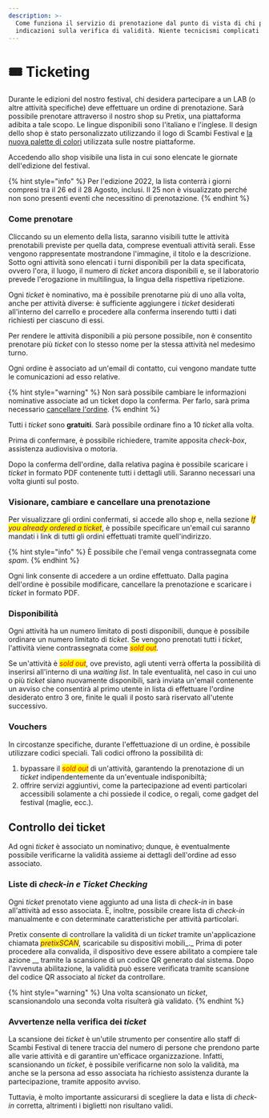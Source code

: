 ```yaml
---
description: >-
  Come funziona il servizio di prenotazione dal punto di vista di chi prenota e
  indicazioni sulla verifica di validità. Niente tecnicismi complicati.
---
```


# 🎟 Ticketing

Durante le edizioni del nostro festival, chi desidera partecipare a un LAB (o altre attività specifiche) deve effettuare un ordine di prenotazione. Sarà possibile prenotare attraverso il nostro shop su Pretix, una piattaforma adibita a tale scopo. Le lingue disponibili sono l'italiano e l'inglese. Il design dello shop è stato personalizzato utilizzando il logo di Scambi Festival e [la nuova palette di colori](design/color-palette.md) utilizzata sulle nostre piattaforme.

Accedendo allo shop  visibile una lista in cui sono elencate le giornate dell'edizione del festival.

{% hint style="info" %}
Per l'edizione 2022, la lista conterrà i giorni compresi tra il 26 ed il 28 Agosto, inclusi. Il 25 non è visualizzato perché non sono presenti eventi che necessitino di prenotazione.
{% endhint %}

### Come prenotare

Cliccando su un elemento della lista, saranno visibili tutte le attività prenotabili previste per quella data, comprese eventuali attività serali. Esse vengono rappresentate mostrandone l'immagine, il titolo e la descrizione. Sotto ogni attività sono elencati i turni disponibili per la data specificata, ovvero l'ora, il luogo, il numero di _ticket_ ancora disponibili e, se il laboratorio prevede l'erogazione in multilingua, la lingua della rispettiva ripetizione.

Ogni _ticket_ è nominativo, ma è possibile prenotarne più di uno alla volta, anche per attività diverse: è sufficiente aggiungere i _ticket_ desiderati all'interno del carrello e procedere alla conferma inserendo tutti i dati richiesti per ciascuno di essi.

Per rendere le attività disponibili a più persone possibile, non è consentito prenotare più _ticket_ con lo stesso nome per la stessa attività nel medesimo turno.

Ogni ordine è associato ad un'email di contatto, cui vengono mandate tutte le comunicazioni ad esso relative.

{% hint style="warning" %}
Non sarà possibile cambiare le informazioni nominative associate ad un ticket dopo la conferma. Per farlo, sarà prima necessario [cancellare l'ordine](ticketing.md#visionare-cambiare-e-cancellare-una-prenotazione).
{% endhint %}

Tutti i _ticket_ sono **gratuiti**. Sarà possibile ordinare fino a 10 _ticket_ alla volta.

Prima di confermare, è possibile richiedere, tramite apposita _check-box_, assistenza audiovisiva o motoria.

Dopo la conferma dell'ordine, dalla relativa pagina è possibile scaricare i _ticket_ in formato PDF contenente tutti i dettagli utili. Saranno necessari una volta giunti sul posto.

### Visionare, cambiare e cancellare una prenotazione

Per visualizzare gli ordini confermati, si accede allo shop e, nella sezione _<mark style="color:purple;">If you already ordered a ticket</mark>_, è possibile specificare un'email cui saranno mandati i link di tutti gli ordini effettuati tramite quell'indirizzo.

{% hint style="info" %}
È possibile che l'email venga contrassegnata come _spam_.&#x20;
{% endhint %}

Ogni link consente di accedere a un ordine effettuato. Dalla pagina dell'ordine è possibile modificare, cancellare la prenotazione e scaricare i _ticket_ in formato PDF.

### Disponibilità

Ogni attività ha un numero limitato di posti disponibili, dunque è possibile ordinare un numero limitato di _ticket_. Se vengono prenotati tutti i _ticket_, l'attività viene contrassegnata come _<mark style="color:red;">sold out</mark>._

Se un'attività è _<mark style="color:red;">sold out</mark>_, ove previsto, agli utenti verrà offerta la possibilità di inserirsi all'interno di una _waiting list_. In tale eventualità, nel caso in cui uno o più _ticket_ siano nuovamente disponibili, sarà inviata un'email contenente un avviso che consentirà al primo utente in lista di effettuare l'ordine desiderato entro 3 ore, finite le quali il posto sarà riservato all'utente successivo.

### Vouchers

In circostanze specifiche, durante l'effettuazione di un ordine, è possibile utilizzare codici speciali. Tali codici offrono la possibilità di:

1. bypassare il _<mark style="color:red;">sold out</mark>_ di un'attività, garantendo la prenotazione di un _ticket_ indipendentemente da un'eventuale indisponibiltà;
2. offrire servizi aggiuntivi, come la partecipazione ad eventi particolari accessibili solamente a chi possiede il codice, o regali, come gadget del festival (maglie, ecc.).

## Controllo dei ticket

Ad ogni _ticket_ è associato un nominativo; dunque, è eventualmente possibile verificarne la validità assieme ai dettagli dell'ordine ad esso associato.

### Liste di _check-in e Ticket Checking_

Ogni _ticket_ prenotato viene aggiunto ad una lista di _check-in_ in base all'attività ad esso associata. È, inoltre, possibile creare lista di _check-in_ manualmente e con determinate caratteristiche per attività particolari. &#x20;

Pretix consente di controllare la validità di un _ticket_ tramite un'applicazione chiamata _<mark style="color:purple;">pretixSCAN</mark>_, scaricabile su dispositivi mobili_._ Prima di poter procedere alla convalida, il dispositivo deve essere abilitato a compiere tale azione __ tramite la scansione di un codice QR generato dal sistema. Dopo l'avvenuta abilitazione, la validità può essere verificata tramite scansione del codice QR associato al _ticket_ da controllare.

{% hint style="warning" %}
Una volta scansionato un _ticket_, scansionandolo una seconda volta risulterà già validato.
{% endhint %}

### Avvertenze nella verifica dei _ticket_

La scansione dei _ticket_ è un'utile strumento per consentire allo staff di Scambi Festival di tenere traccia del numero di persone che prendono parte alle varie attività e di garantire un'efficace organizzazione. Infatti, scansionando un _ticket_, è possibile verificarne non solo la validità, ma anche se la persona ad esso associata ha richiesto assistenza durante la partecipazione, tramite apposito avviso.

Tuttavia, è molto importante assicurarsi di scegliere la data e lista di _check-in_ corretta, altrimenti i biglietti non risultano validi.

